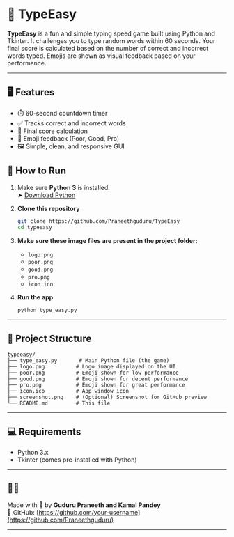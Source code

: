 
# 🧠 TypeEasy

**TypeEasy** is a fun and simple typing speed game built using Python and Tkinter. It challenges you to type random words within 60 seconds. Your final score is calculated based on the number of correct and incorrect words typed. Emojis are shown as visual feedback based on your performance.

---

## 🖥️ Features

- ⏱️ 60-second countdown timer
- ✅ Tracks correct and incorrect words
- 🧮 Final score calculation
- 🎉 Emoji feedback (Poor, Good, Pro)
- 🖼️ Simple, clean, and responsive GUI


## 🚀 How to Run

1. Make sure **Python 3** is installed.  
   ➤ [Download Python](https://www.python.org/downloads/)

2. **Clone this repository**
   ```bash
   git clone https://github.com/Praneethguduru/TypeEasy
   cd typeeasy
   ```

3. **Make sure these image files are present in the project folder:**
   - `logo.png`
   - `poor.png`
   - `good.png`
   - `pro.png`
   - `icon.ico`

4. **Run the app**
   ```bash
   python type_easy.py
   ```

---

## 📁 Project Structure

```
typeeasy/
├── type_easy.py       # Main Python file (the game)
├── logo.png          # Logo image displayed on the UI
├── poor.png          # Emoji shown for low performance
├── good.png          # Emoji shown for decent performance
├── pro.png           # Emoji shown for great performance
├── icon.ico          # App window icon
├── screenshot.png    # (Optional) Screenshot for GitHub preview
└── README.md         # This file
```

---

## 💻 Requirements

- Python 3.x
- Tkinter (comes pre-installed with Python)

---


## 👨‍💻 

Made with 💙 by **Guduru Praneeth and Kamal Pandey**  
🔗 GitHub: [https://github.com/your-username](https://github.com/Praneethguduru)

---
